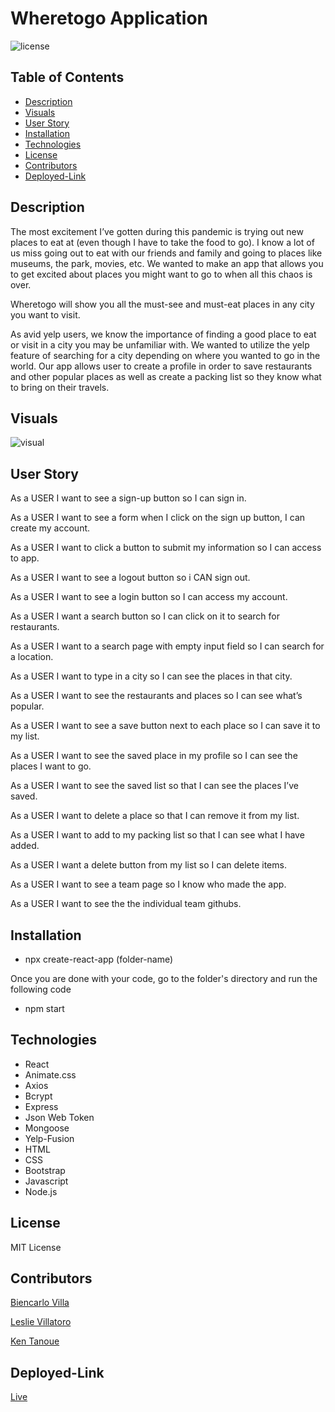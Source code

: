 # Wheretogo Application

![license](https://img.shields.io/badge/license-MIT-blue.svg) 

## Table of Contents
  * [Description](#Description)
  * [Visuals](#Visuals)
  * [User Story](#Userstory)
  * [Installation](#Installation)
  * [Technologies](#Technologies)
  * [License](#license)
  * [Contributors](#Contributors)
  * [Deployed-Link](#Deployed-Link)


## Description
The most excitement I’ve gotten during this pandemic is trying out new places to eat at (even though I have to take the food to go). I know a lot of us miss going out to eat with our friends and family and going to places like museums, the park, movies, etc. We wanted to make an app that allows you to get excited about places you might want to go to when all this chaos is over. 

Wheretogo will show you all the must-see and must-eat places in any city you want to visit.

As avid yelp users, we know the importance of finding a good place to eat or visit in a city you may be unfamiliar with. We wanted to utilize the yelp feature of searching for a city depending on where you wanted to go in the world. Our app allows user to create a profile in order to save restaurants and other popular places as well as create a packing list so they know what to bring on their travels. 


## Visuals
![visual](https://github.com/kent28808/MERN/blob/main/client/public/app.gif)

## User Story
As a USER I want to see a sign-up button so I can sign in.

As a USER I want to see a form when I click on the sign up button, I can create my account.

As a USER I want to click a button to submit my information so I can access to app.

As a USER I want to see a logout button so i CAN sign out.

As a USER I want to see a login button so I can access my account.

As a USER I want a search button so I can click on it to search for restaurants.

As a USER I want to a search page with empty input field so I can search for a location.

As a USER I want to type in a city so I can see the places in that city.

As a USER I want to see the restaurants and places so I can see what’s popular.

As a USER I want to see a save button next to each place so I can save it to my list.

As a USER I want to see the saved place in my profile so I can see the places I want to go.

As a USER I want to see the saved list so that I can see the places I’ve saved.

As a USER I want to delete a place so that I can remove it from my list.

As a USER I want to add to my packing list so that I can see what I have added.

As a USER I want a delete button from my list so I can delete items.

As a USER I want to see a team page so I know who made the app.

As a USER I want to see the the individual team githubs. 



## Installation 
* npx create-react-app (folder-name) 

Once you are done with your code, go to the folder's directory and run the following code 
* npm start

## Technologies
* React 
* Animate.css
* Axios
* Bcrypt
* Express
* Json Web Token
* Mongoose
* Yelp-Fusion
* HTML
* CSS
* Bootstrap
* Javascript
* Node.js

## License
MIT License
  
## Contributors
   [Biencarlo Villa](https://github.com/biencarlovilla)
   
   [Leslie Villatoro](https://github.com/leslievill)
   
   [Ken Tanoue](https://github.com/kent28808)
   
## Deployed-Link
  [Live ](https://wheretogo2.vercel.app/)
